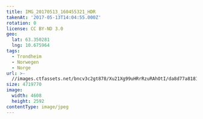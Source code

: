 ```yaml
---
title: IMG_20170513_160455321_HDR
takenAt: '2017-05-13T14:04:55.000Z'
rotation: 0
license: CC BY-ND 3.0
geo:
  lat: 63.350281
  lng: 10.675964
tags:
  - Trondheim
  - Norwegen
  - Norge
url: >-
  //images.ctfassets.net/bncv3c2gt878/Xu21Xg99uHRrRzuRAhOtI/da8d77a81811b830c09be5e8993ece06/img_20170513_160455321_hdr_33841105523_o
size: 4719770
image:
  width: 4608
  height: 2592
contentType: image/jpeg
---
```


